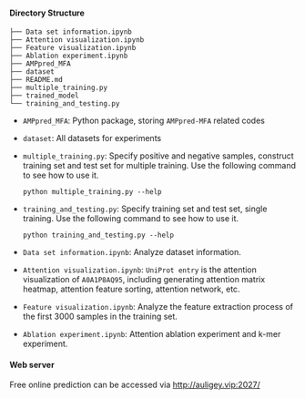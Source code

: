 #### Directory Structure

```
├── Data set information.ipynb
├── Attention visualization.ipynb
├── Feature visualization.ipynb
├── Ablation experiment.ipynb
├── AMPpred_MFA
├── dataset
├── README.md
├── multiple_training.py
├── trained_model
└── training_and_testing.py
```

- `AMPpred_MFA`: Python package, storing `AMPpred-MFA` related codes

- `dataset`: All datasets for experiments

- `multiple_training.py`: Specify positive and negative samples, construct training set and test set for multiple training. Use the following command to see how to use it.

  ```shell
  python multiple_training.py --help
  ```

- `training_and_testing.py`: Specify training set and test set, single training. Use the following command to see how to use it.

  ```shell
  python training_and_testing.py --help
  ```

- `Data set information.ipynb`: Analyze dataset information.

- `Attention visualization.ipynb`: `UniProt entry` is the attention visualization of `A0A1P8AQ95`, including generating attention matrix heatmap, attention feature sorting, attention network, etc.

- `Feature visualization.ipynb`: Analyze the feature extraction process of the first 3000 samples in the training set.

- `Ablation experiment.ipynb`: Attention ablation experiment and k-mer experiment.

#### Web server

Free online prediction can be accessed via http://auligey.vip:2027/

